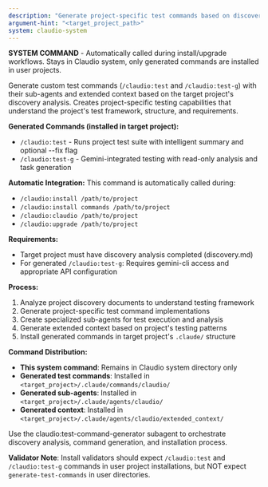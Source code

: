 ```yaml
---
description: "Generate project-specific test commands based on discovery analysis"
argument-hint: "<target_project_path>"
system: claudio-system
---
```


**SYSTEM COMMAND** - Automatically called during install/upgrade workflows. Stays in Claudio system, only generated commands are installed in user projects.

Generate custom test commands (`/claudio:test` and `/claudio:test-g`) with their sub-agents and extended context based on the target project's discovery analysis. Creates project-specific testing capabilities that understand the project's test framework, structure, and requirements.

**Generated Commands (installed in target project):**
- `/claudio:test` - Runs project test suite with intelligent summary and optional --fix flag
- `/claudio:test-g` - Gemini-integrated testing with read-only analysis and task generation

**Automatic Integration:**
This command is automatically called during:
- `/claudio:install /path/to/project`
- `/claudio:install commands /path/to/project` 
- `/claudio:claudio /path/to/project`
- `/claudio:upgrade /path/to/project`

**Requirements:**
- Target project must have discovery analysis completed (discovery.md)
- For generated `/claudio:test-g`: Requires gemini-cli access and appropriate API configuration

**Process:**
1. Analyze project discovery documents to understand testing framework
2. Generate project-specific test command implementations  
3. Create specialized sub-agents for test execution and analysis
4. Generate extended context based on project's testing patterns
5. Install generated commands in target project's `.claude/` structure

**Command Distribution:**
- **This system command**: Remains in Claudio system directory only
- **Generated test commands**: Installed in `<target_project>/.claude/commands/claudio/`
- **Generated sub-agents**: Installed in `<target_project>/.claude/agents/claudio/`
- **Generated context**: Installed in `<target_project>/.claude/agents/claudio/extended_context/`

Use the claudio:test-command-generator subagent to orchestrate discovery analysis, command generation, and installation process.

**Validator Note**: Install validators should expect `/claudio:test` and `/claudio:test-g` commands in user project installations, but NOT expect `generate-test-commands` in user directories.
